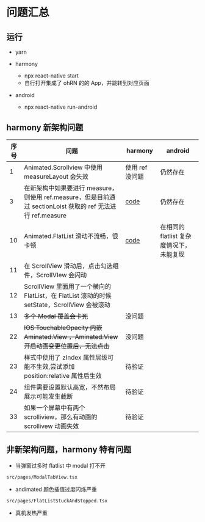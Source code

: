 # 问题汇总

## 运行

- yarn

- harmony

  - npx react-native start
  - 自行打开集成了 ohRN 的的 App，并跳转到对应页面

- android
  - npx react-native run-android

## harmony 新架构问题

| 序号 | 问题                                                                                                        | harmony                                   | android                                  |
| ---- | ----------------------------------------------------------------------------------------------------------- | ----------------------------------------- | ---------------------------------------- |
| 1    | Animated.Scrollview 中使用 measureLayout 会失效                                                             | 使用 ref 没问题                           | 仍然存在                                 |
| 3    | 在新架构中如果要进行 measure，则使用 ref.measure，但是目前通过 sectionLoist 获取的 ref 无法进行 ref.measure | [code](./src/SectionListRefInvlid.tsx)    | 仍然存在                                 |
| 10   | Animated.FlatList 滑动不流畅，很卡顿                                                                        | [code](./src/FlatListStuckAndStopped.tsx) | 在相同的 flatlist 复杂度情况下，未能复现 |
| 11   | 在 ScrollView 滑动后，点击勾选组件，ScrollVIew 会闪动                                                       |                                           |                                          |
| 12   | ScrollView 里面用了一个横向的 FlatList，在 FlatList 滚动的时候 setState，ScrollView 会被滚动                |                                           |                                          |
| 13   | ~~多个 Modal 覆盖会卡死~~                                                                                   | 没问题                                    |                                          |
| 22   | ~~IOS TouchableOpacity 内嵌 Aminated.View ，Aminated.View 开启动画变更位置后，无法点击~~                    | 没问题                                    |                                          |
| 23   | 样式中使用了 zIndex 属性层级可能不生效,尝试添加 position:relative 属性后生效                                | 待验证                                    |                                          |
| 24   | 组件需要设置默认高宽，不然布局展示可能发生截断                                                              | 待验证                                    |                                          |
| 33   | 如果一个屏幕中有两个 scrolliview，那么有动画的 scrollivew 动画失效                                          | 待验证                                    |                                          |

## 非新架构问题，harmony 特有问题

- 当弹窗过多时 flatlist 中 modal 打不开

```
src/pages/ModalTabView.tsx
```

- andimated 颜色插值过度闪烁严重

```
src/pages/FlatListStuckAndStopped.tsx
```

- 真机发热严重
